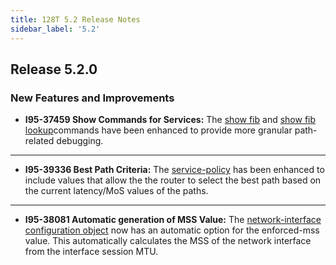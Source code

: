 ```yaml
---
title: 128T 5.2 Release Notes
sidebar_label: '5.2'
---
```


## Release 5.2.0

### New Features and Improvements

- **I95-37459 Show Commands for Services:** The [show fib](cli_reference.md#show-fib) and [show fib lookup](cli_reference.md#show-fib-lookup)commands have been enhanced to provide more granular path-related debugging.
------
- **I95-39336 Best Path Criteria:** The [service-policy](config_reference_guide.md/#service-policy) has been enhanced to include values that allow the the router to select the best path based on the current latency/MoS values of the paths. 
------
- **I95-38081 Automatic generation of MSS Value:** The [network-interface configuration object](config_reference_guide.md#network-interface) now has an automatic option for the enforced-mss value. This automatically calculates the MSS of the network interface from the interface session MTU.